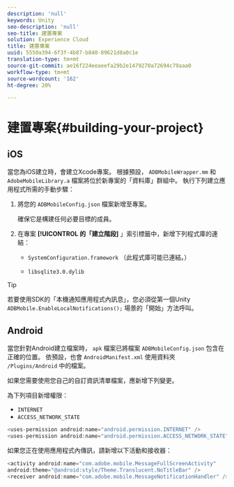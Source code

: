```yaml
---
description: 'null'
keywords: Unity
seo-description: 'null'
seo-title: 建置專案
solution: Experience Cloud
title: 建置專案
uuid: 5550a394-6f3f-4b87-b840-89621d8a0c1e
translation-type: tm+mt
source-git-commit: ae16f224eeaeefa29b2e1479270a72694c79aaa0
workflow-type: tm+mt
source-wordcount: '162'
ht-degree: 20%

---
```



# 建置專案{#building-your-project}

## iOS

當您為iOS建立時，會建立Xcode專案。 根據預設， `ADBMobileWrapper.mm` 和 `AdobeMobileLibrary.a` 檔案將位於新專案的「資料庫」群組中。 執行下列建立應用程式所需的手動步驟：

1. 將您的 `ADBMobileConfig.json` 檔案新增至專案。

   確保它是構建任何必要目標的成員。

1. 在專案 **[!UICONTROL 的「建立階段]** 」索引標籤中，新增下列程式庫的連結：

   * `SystemConfiguration.framework`
（此程式庫可能已連結。）

   * `libsqlite3.0.dylib`

>[!TIP]
>
>若要使用SDK的「本機通知應用程式內訊息」，您必須從第一個Unity `ADBMobile.EnableLocalNotifications();` 場景的「開始」方法呼叫。

## Android

當您針對Android建立檔案時， `apk` 檔案已將檔案 `ADBMobileConfig.json` 包含在正確的位置。 依預設，也會 `AndroidManifest.xml` 使用資料夾 `/Plugins/Android` 中的檔案。

如果您需要使用您自己的自訂資訊清單檔案，應新增下列變更。

為下列項目新增權限：

* `INTERNET`
* `ACCESS_NETWORK_STATE`

```java
<uses-permission android:name="android.permission.INTERNET" />
<uses-permission android:name="android.permission.ACCESS_NETWORK_STATE" />
```

如果您正在使用應用程式內傳訊，請新增以下活動和接收器：

```java
<activity android:name="com.adobe.mobile.MessageFullScreenActivity"  
android:theme="@android:style/Theme.Translucent.NoTitleBar" />
<receiver android:name="com.adobe.mobile.MessageNotificationHandler" />
```
